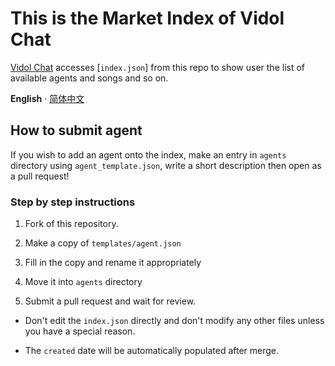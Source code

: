 # This is the Market Index of Vidol Chat

[Vidol Chat](https://github.com/v-idol/vidol.chat) accesses [`index.json`] from this repo to show user the list of available agents and songs and so on.

**English** · [简体中文](./README.zh-CN.md)

## How to submit agent

If you wish to add an agent onto the index, make an entry in `agents` directory using `agent_template.json`, write a short description then open as a pull request!

### Step by step instructions

1. Fork of this repository.

2. Make a copy of `templates/agent.json`

3. Fill in the copy and rename it appropriately

4. Move it into `agents` directory

5. Submit a pull request and wait for review.

- Don't edit the `index.json` directly and don't modify any other files unless you have a special reason.

- The `created` date will be automatically populated after merge.
